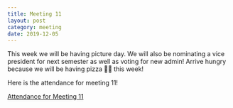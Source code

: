```yaml
---
title: Meeting 11
layout: post
category: meeting
date: 2019-12-05
---
```


This week we will be having picture day. We will also be nominating a vice president for next semester as well as
voting for new admin! Arrive hungry because we will be having pizza 🍕🍕 this week!


Here is the attendance for meeting 11!

[Attendance for Meeting 11](https://forms.gle/vhFJjqGhCgA8pmu27)
